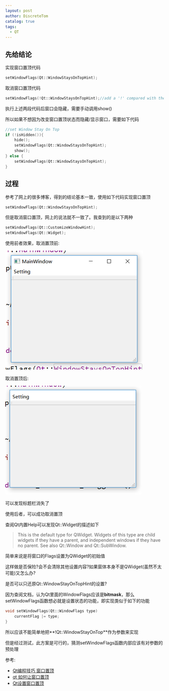 ```yaml
---
layout: post
author: DiscreteTom
catalog: true
tags:
  - QT
---
```


## 先给结论

实现窗口置顶代码

```c++
setWindowFlags(Qt::WindowStaysOnTopHint);
```

取消窗口置顶代码

```c++
setWindowFlags(!Qt::WindowStaysOnTopHint);//add a '!' compared with the upper one
```

执行上述两段代码后窗口会隐藏，需要手动调用show()

所以如果不想因为改变窗口置顶状态而隐藏/显示窗口，需要如下代码

```c++
//set Window Stay On Top
if (!isHidden()){
	hide();
	setWindowFlags(Qt::WindowStaysOnTopHint);
	show();
} else {
	setWindowFlags(Qt::WindowStaysOnTopHint);
}
```

## 过程

参考了网上的很多博客，得到的结论基本一致，使用如下代码实现窗口置顶

```c++
setWindowFlags(Qt::WindowStaysOnTopHint);
```

但是取消窗口置顶，网上的说法就不一致了。我查到的是以下两种

```c++
setWindowFlags(Qt::CustomizeWindowHint);
setWindowFlags(Qt::Widget);
```

使用前者效果，取消置顶前:

![5-1](/img/5-1.png)

取消置顶后:

![5-2](/img/5-2.png)

可以发现标题栏消失了

使用后者，可以成功取消置顶

查阅Qt内置Help可以发现Qt::Widget的描述如下

> This is the default type for QWidget. Widgets of this type are child widgets if they have a parent, and independent windows if they have no parent. See also Qt::Window and Qt::SubWindow.

简单来说是将窗口的Flags设置为QWidget的初始值

这样做是否保险?会不会清除其他设置内容?如果窗体本身不是QWidget(虽然不太可能)又怎么办?

是否可以只还原Qt::WindowStayOnTopHint的设置?

因为查阅文档，认为Qt里面的WindowFlags应该是**bitmask**，那么setWindowFlags函数想必就是设置状态的功能，即实现类似于如下的功能

```c++
void setWindowFlags(Qt::WindowFlags type)
	currentFlag |= type;
}
```

所以应该不能简单地把**!Qt::WindowStayOnTop**作为参数来实现

但是经过测试，此方案是可行的，猜测setWindowFlags函数内部应该有对参数的预处理

参考:
- [Qt编程技巧 窗口置顶](http://blog.csdn.net/killua_hzl/article/details/5288769)
- [qt 如何让窗口置顶](http://blog.csdn.net/dongpanshan/article/details/17612655)
- [Qt设置窗口置顶](http://blog.sina.com.cn/s/blog_8a3023730100v507.html)

